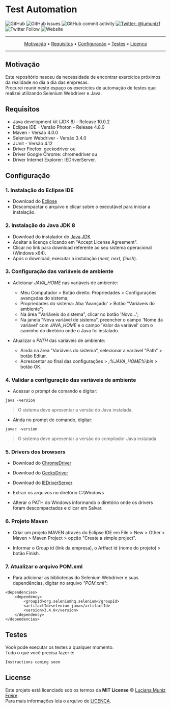 # Test Automation

![GitHub](https://img.shields.io/github/license/lumunizf/test-automation?style=flat)
![GitHub issues](https://img.shields.io/github/issues/lumunizf/test-automation)
![GitHub commit activity](https://img.shields.io/github/commit-activity/m/lumunizf/Test-automation)
[![Twitter: @lumunizf](https://img.shields.io/badge/Contact-@lumunizf-blueviolet.svg?style=flat)](https://twitter.com/lumunizf) 
![Twitter Follow](https://img.shields.io/twitter/follow/lumunizf?label=Follow&style=flat)
![Website](https://img.shields.io/website?url=https://medium.com/@lumunizf)


-------
<p align="center">
    <a href="#motivação">Motivação</a> &bull;
    <a href="#requisitos">Requisitos</a> &bull;
    <a href="#configuração">Configuração</a> &bull;
    <a href="#testes">Testes</a> &bull;
    <a href="#license">Licença</a>
</p>

-------

## Motivação

Este repositório nasceu da necessidade de encontrar exercícios próximos da realidade no dia a dia das empresas. <BR/>
Procurei reunir neste espaço os exercícios de automação de testes que realizei utilizando Selenium Webdriver e Java.



## Requisitos

 * Java development kit (JDK 8) - Release 10.0.2
 * Eclipse IDE - Versão Photon - Release 4.8.0
 * Maven - Versão 4.0.0
 * Selenium Webdriver - Versão 3.4.0
 * JUnit - Versão 4.12
 * Driver Firefox: geckodriver ou
 * Driver Google Chrome: chromedriver ou
 * Driver Internet Explorer: IEDriverServer.

 
## Configuração

### 1. Instalação do Eclipse IDE

* Download do [Eclipse](https://www.eclipse.org/downloads/)
* Descompactar o arquivo e clicar sobre o executável para iniciar a instalação.


### 2. Instalação do Java JDK 8

- Download do instalador do [Java JDK](http://www.oracle.com/technetwork/pt/java/javase/downloads)
- Aceitar a licença clicando em "Accept License Agreement".
- Clicar no link para download referente ao seu sistema operacional (Windows x64).
- Após o download, executar a instalação (*next, next, finish*).


### 3. Configuração das variáveis de ambiente

- Adicionar *JAVA_HOME* nas variáveis de ambiente:

    * Meu Computador > Botão direito: Propriedades > Configurações avançadas do sistema;
    * Propriedades do sistema: Aba 'Avançado' > Botão "Variáveis do ambiente";
    * Na área "Variáveis do sistema", clicar no botão 'Novo...';
    * Na janela "Nova variável de sistema", preencher o campo 'Nome da variável' com *JAVA_HOME* e o campo 'Valor da variável' com o caminho do diretório onde o Java foi instalado.

- Atualizar o *PATH* das variáveis de ambiente:
    * Ainda na área "Variáveis do sistema", selecionar a variável "Path" > botão Editar.
    * Acrescentar ao final das configurações > *;%JAVA_HOME%\bin* > botão OK.

### 4. Validar a configuração das variáveis de ambiente

- Acessar o prompt de comando e digitar:

```
java -version
```

> O sistema deve apresentar a versão do Java instalada.

- Ainda no prompt de comando, digitar:

```
javac -version
```

> O sistema deve apresentar a versão do compilador Java instalada.

### 5. Drivers dos browsers

* Download do [ChromeDriver](https://sites.google.com/a/chromium.org/chromedriver/home)

* Download do [GeckoDriver](https://github.com/mozilla/geckodriver/releases)

* Download do [IEDriverServer](https://www.seleniumhq.org/download/)

* Extrair os arquivos no diretório C:\Windows

* Alterar o PATH do Windows informando o diretório onde os drivers foram descompactados e clicar em Salvar.


### 6. Projeto Maven

* Criar um projeto MAVEN através do Eclipse IDE em File > New > Other > Maven > Maven Project > opção "Create a simple project".

* Informar o Group id (link da empresa), o Artfact id (nome do projeto) > botão Finish.


### 7. Atualizar o arquivo POM.xml

* Para adicionar as bibliotecas do Selenium Webdriver e suas dependências, digitar no arquivo *"POM.xml"*:

```
<dependencies>
  	<dependency>
  		<groupId>org.seleniumhq.selenium</groupId>
  		<artifactId>selenium-java</artifactId>
  		<version>3.4.0</version>
  	</dependency>
</dependencies>
```



## Testes

Você pode executar os testes a qualquer momento. <BR/>
Tudo o que você precisa fazer é:
```
Instructions coming soon
```

## License


Este projeto está licenciado sob os termos da **MIT License** © [Luciana Muniz Freire](https://br.linkedin.com/in/lumunizf). <BR/>
Para mais informações leia o arquivo de [LICENÇA](https://github.com/lumunizf/Test-automation/blob/master/LICENSE).
